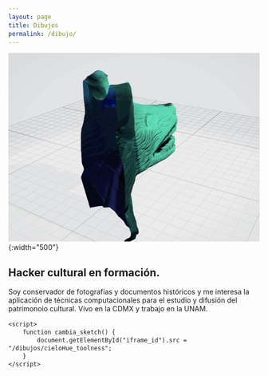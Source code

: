 ```yaml
---
layout: page
title: Dibujos
permalink: /dibujo/
---
```


![Coyote](./images/coyote.gif){:width="500"}

## Hacker cultural en formación.

Soy conservador de fotografías y documentos históricos y me interesa la aplicación de técnicas computacionales para el estudio y difusión del patrimonoio cultural. Vivo en la CDMX y trabajo en la UNAM.


<base target="ifrm"><!-- end Simple Custom CSS and JS -->
    <!-- start Simple Custom CSS and JS -->


    <script>
        function cambia_sketch() {
            document.getElementById("iframe_id").src = "/dibujos/cieloHue_toolness";
        }
    </script>